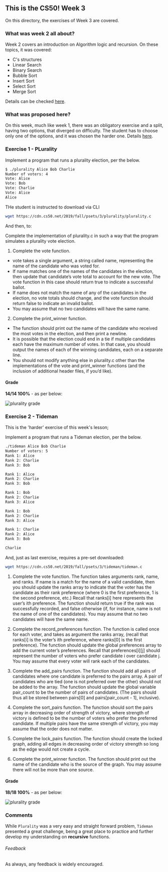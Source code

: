 ## This is the CS50! Week 3

On this directory, the exercises of Week 3 are covered.

### What was week 2 all about?

Week 2 covers an introduction on Algorithm logic and recursion. On these topics, it was covered:

* C's structures
* Linear Search
* Binary Search
* Bubble Sort
* Insert Sort
* Select Sort
* Merge Sort

Details can be checked [here](https://cs50.harvard.edu/x/2020/weeks/3/).

### What was proposed here?

On this week, much like week 1, there was an obligatory exercise and a split, having two options, that diverged on difficulty. The student has to choose only one of the options, and it was chosen the harder one. Details [here](https://cs50.harvard.edu/x/2020/psets/3/).

### Exercise 1 - PLurality

Implement a program that runs a plurality election, per the below.

```bash
$ ./plurality Alice Bob Charlie
Number of voters: 4
Vote: Alice
Vote: Bob
Vote: Charlie
Vote: Alice
Alice
```

THe student is instructed to download via CLI
```bash
wget https://cdn.cs50.net/2019/fall/psets/3/plurality/plurality.c
```

And then, to:

Complete the implementation of plurality.c in such a way that the program simulates a plurality vote election.

1. Complete the vote function.
  * vote takes a single argument, a string called name, representing the name of the candidate who was voted for.
  * If name matches one of the names of the candidates in the election, then update that candidate’s vote total to account for the new vote. The vote function in this case should return true to indicate a successful ballot.
  * If name does not match the name of any of the candidates in the election, no vote totals should change, and the vote function should return false to indicate an invalid ballot.
  * You may assume that no two candidates will have the same name.
2. Complete the print_winner function.
  * The function should print out the name of the candidate who received the most votes in the election, and then print a newline.
  * It is possible that the election could end in a tie if multiple candidates each have the maximum number of votes. In that case, you should output the names of each of the winning candidates, each on a separate line.
  * You should not modify anything else in plurality.c other than the implementations of the vote and print_winner functions (and the inclusion of additional header files, if you’d like).

#### Grade

**14/14 100%** - as per below:

![plurality grade](/Week_3_Arrays/pluralityGrade.png)

### Exercise 2 - Tideman

This is the 'harder' exercise of this week's lesson;

Implement a program that runs a Tideman election, per the below.

```bash
./tideman Alice Bob Charlie
Number of voters: 5
Rank 1: Alice
Rank 2: Charlie
Rank 3: Bob

Rank 1: Alice
Rank 2: Charlie
Rank 3: Bob

Rank 1: Bob
Rank 2: Charlie
Rank 3: Alice

Rank 1: Bob
Rank 2: Charlie
Rank 3: Alice

Rank 1: Charlie
Rank 2: Alice
Rank 3: Bob

Charlie
```

And, just as last exercise, requires a pre-set downloaded:
```bash
wget https://cdn.cs50.net/2019/fall/psets/3/tideman/tideman.c
```

1. Complete the vote function.
The function takes arguments rank, name, and ranks. If name is a match for the name of a valid candidate, then you should update the ranks array to indicate that the voter has the candidate as their rank preference (where 0 is the first preference, 1 is the second preference, etc.)
Recall that ranks[i] here represents the user’s ith preference.
The function should return true if the rank was successfully recorded, and false otherwise (if, for instance, name is not the name of one of the candidates).
You may assume that no two candidates will have the same name.

2. Complete the record_preferences function.
The function is called once for each voter, and takes as argument the ranks array, (recall that ranks[i] is the voter’s ith preference, where ranks[0] is the first preference).
The function should update the global preferences array to add the current voter’s preferences. Recall that preferences[i][j] should represent the number of voters who prefer candidate i over candidate j.
You may assume that every voter will rank each of the candidates.

3. Complete the add_pairs function.
The function should add all pairs of candidates where one candidate is preferred to the pairs array. A pair of candidates who are tied (one is not preferred over the other) should not be added to the array.
The function should update the global variable pair_count to be the number of pairs of candidates. (The pairs should thus all be stored between pairs[0] and pairs[pair_count - 1], inclusive).

4. Complete the sort_pairs function.
The function should sort the pairs array in decreasing order of strength of victory, where strength of victory is defined to be the number of voters who prefer the preferred
candidate. If multiple pairs have the same strength of victory, you may assume that the order does not matter.

5. Complete the lock_pairs function.
The function should create the locked graph, adding all edges in decreasing order of victory strength so long as the edge would not create a cycle.

6. Complete the print_winner function.
The function should print out the name of the candidate who is the source of the graph. You may assume there will not be more than one source.

#### Grade

**18/18 100%** - as per below:

![plurality grade](/Week_3_Arrays/tidemanGrade.png)

### Comments

While `Plurality` was a very easy and straight forward problem, `Tideman` presented a great challenge, being a great place to practice and further develop my understanding on **recursive** functions.

###### Feedback

As always, any feedback is widely encouraged.